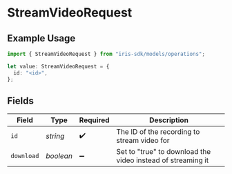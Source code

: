 # StreamVideoRequest

## Example Usage

```typescript
import { StreamVideoRequest } from "iris-sdk/models/operations";

let value: StreamVideoRequest = {
  id: "<id>",
};
```

## Fields

| Field                                                       | Type                                                        | Required                                                    | Description                                                 |
| ----------------------------------------------------------- | ----------------------------------------------------------- | ----------------------------------------------------------- | ----------------------------------------------------------- |
| `id`                                                        | *string*                                                    | :heavy_check_mark:                                          | The ID of the recording to stream video for                 |
| `download`                                                  | *boolean*                                                   | :heavy_minus_sign:                                          | Set to "true" to download the video instead of streaming it |